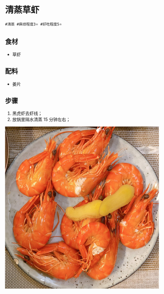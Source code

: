 # 清蒸草虾

```
#清蒸 #麻烦程度3⭐️ #好吃程度5⭐️
```

## 食材

- 草虾

## 配料

- 姜片

## 步骤

1. 黑虎虾去虾线；
2. 放锅里隔水清蒸 15 分钟左右；

![](../_images/heihuxia.jpg ':loading=lazy')
